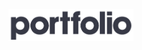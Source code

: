 <p align="center">
	<img width="200" src="https://github.com/giovaldirchaniago/giovaldirchaniago/blob/main/portfolio.png">
</p>
